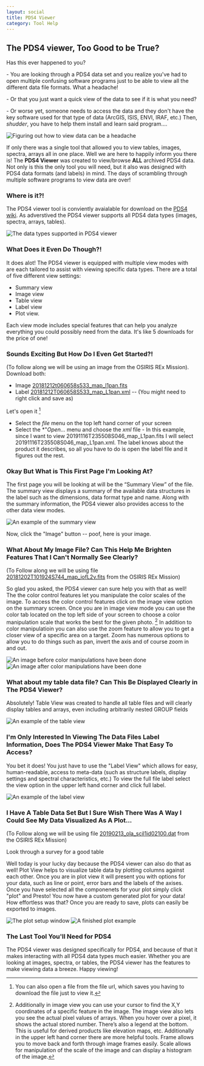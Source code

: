 ```yaml
---
layout: social
title: PDS4 Viewer
category: Tool Help
---
```


## The PDS4 viewer, Too Good to be True?

Has this ever happened to you? 

\- You are looking through a PDS4 data set and you realize you've had to open multiple confusing software programs just to be able to view all the different data file formats. What a headache!  

\- Or that you just want a quick view of the data to see if it is what you need?  

\- Or worse yet, someone needs to access the data and they don't have the key software used for that type of data (ArcGIS, ISIS, ENVI, IRAF, etc.)  Then, *shudder*, you have to help them install and learn said program....
 
![Figuring out how to view data can be a headache](https://pdsregistryimages.psi.edu/tips/PDS4-Viewer/headache.jpg)

If only there was a single tool that allowed you to view tables, images, spectra, arrays all in one place. Well we are here to happily inform you there is! The **PDS4 Viewer** was created to view/browse **ALL** archived PDS4 data. Not only is this the only tool you will need, but it also was designed with PDS4 data formats (and labels) in mind. The days of scrambling through multiple software programs to view data are over!  

### **Where is it?!**

The PDS4 viewer tool is conviently avaialable for download on the [PDS4 wiki](https://sbnwiki.astro.umd.edu/wiki/PDS4_Viewer). As adverstived the PDS4 viewer supports all PDS4 data types (images, spectra, arrays, tables). 

![The data types supported in PDS4 viewer](https://pdsregistryimages.psi.edu/tips/PDS4-Viewer/supporteddata.png)


### **What Does it Even Do Though?!**


It does alot! The PDS4 viewer is equipped with multiple view modes with are each tailored to assist with viewing specific data types. There are a total of five different view settings: 
 * Summary view 
 * Image view
 * Table view
 * Label view 
 * Plot view. 
 
 Each view mode includes special features that can help you analyze everything you could possibly need from the data. It's like 5 downloads for the price of one! 


### **Sounds Exciting But How Do I Even Get Started?!**
(To follow along we will be using an image from the OSIRIS REx Mission).  Download both:

 - Image  [20181212t060658s533_map_l1pan.fits](https://sbnarchive.psi.edu/pds4/orex/orex.ocams/data_reduced/preliminary_survey/20181212T060658S533_map_L1pan.fits)
 - Label  [20181212T060658S533_map_L1pan.xml](https://sbnarchive.psi.edu/pds4/orex/orex.ocams/data_reduced/preliminary_survey/20181212T060658S533_map_L1pan.xml) -- (You might need to right click and save as)

Let's open it [^1] 

 - Select the *file* menu on the top left hand corner of your screen
 - Select the *"*Open...*  menu and choose the *xml* file  - In this example, since I want to view 20191116T235508S046_map_L1pan.fits I will select 20191116T235508S046_map_L1pan.xml.  The label knows about the product it describes, so all you have to do is open the label file and it figures out the rest.
 


### **Okay But What is This First Page I'm Looking At?**

The first page you will be looking at will be the “Summary View” of the file. The summary view displays a summary of the available data structures in the label such as the dimensions, data format type and name. Along with the summary information, the PDS4 viewer also provides access to the other data view modes.

![An example of the summary view](https://pdsregistryimages.psi.edu/tips/PDS4-Viewer/summaryview.png)


Now, click the "Image" button -- poof, here is your image.  

### **What About My Image File? Can This Help Me Brighten Features That I Can't Normally See Clearly?** 
(To Follow along we will be using file [20181202T101924S744_map_iofL2v.fits](https://sbnarchive.psi.edu/pds4/orex/orex.ocams/data_calibrated/approach/) from the OSIRIS REx Mission)

So glad you asked, the PDS4 viewer can sure help you with that as well! The the color control features let you manipulate the color scales of the image. To access the color control features click on the image view option on the summary screen. Once you are in image view mode you can use the color tab located on the top left side of your screen to choose a color manipulation scale that works the best for the given photo. [^2]
In addition to color manipulatioin you can also use the zoom feature to allow you to get a closer view of a specific area on a target. Zoom has numerous options to allow you to do things such as pan, invert the axis and of course zoom in and out.
 

![An image before color manipulations have been done](https://pdsregistryimages.psi.edu/tips/PDS4-Viewer/Colornormal.png)
![An image after color manipulations have been done](https://pdsregistryimages.psi.edu/tips/PDS4-Viewer/Colormani.png)
 

### **What about my table data file? Can This Be Displayed Clearly in The PDS4 Viewer?**

Absolutely! Table View was created to handle all table files and will clearly display tables and arrays,  even including arbitrarily nested GROUP fields 

![An example of the table view](https://pdsregistryimages.psi.edu/tips/PDS4-Viewer/tableview.png)
 
### **I'm Only Interested In Viewing The Data Files Label Information, Does The PDS4 Viewer Make That Easy To Access?**
 
You bet it does! You just have to use the "Label View" which allows for easy, human-readable, access to meta-data (such as structure labels, display settings and spectral characteristics, etc.) To view the full file label select the view option in the upper left hand corner and click full label. 

![An example of the label view](https://pdsregistryimages.psi.edu/tips/PDS4-Viewer/labelview.png)
 
 

### **I Have A Table Data Set But I Sure Wish There Was A Way I Could See My Data Visualized As A Plot...**
(To Follow along we will be using file [20190213_ola_scil1id02100.dat](https://sbnarchive.psi.edu/pds4/orex/orex.ola/data_reduced/orbit_a/) from the OSIRIS REx Mission)

Look through a survey for a good table 

Well today is your lucky day because the PDS4 viewer can also do that as well! Plot View helps to visualize table data by plotting columns against each other. Once you are in plot view it will present you with options for your data, such as line or point, error bars and the labels of the axises. Once you have selected all the componenets for your plot simply click "plot" and Presto! You now have a custom generated plot for your data! How effortless was that? Once you are ready to save, plots can easily be exported to images. 

![The plot setup window](https://pdsregistryimages.psi.edu/tips/PDS4-Viewer/PlotSetup.png)
 ![A finished plot example](https://pdsregistryimages.psi.edu/tips/PDS4-Viewer/FinishedPlot.png)

### The Last Tool You'll Need for PDS4

The PDS4 viewer was designed specifically for PDS4, and because of that it makes interacting with all PDS4 data types much easier. Whether you are looking at images, spectra, or tables, the PDS4 viewer has the features to make viewing data a breeze. Happy viewing! 


[^1]: You can also open a file from the file url, which saves you having to download the file just to view it.

[^2]: Additionally in image view you can use your cursor to find the X,Y coordinates of a specific feature in the image. The image view also lets you see the actual pixel values of arrays. When you hover over a pixel, it shows the actual stored number. There’s also a legend at the bottom. This is useful for derived products like elevation maps, etc. Additionally in the upper left hand corner there are more helpful tools. Frame allows you to move back and forth through image frames easily. Scale allows for manipulation of the scale of the image and can display a histogram of the image.
